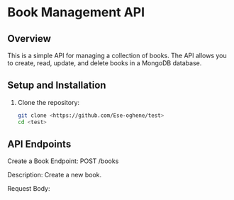 # Book Management API

## Overview

This is a simple API for managing a collection of books. The API allows you to create, read, update, and delete books in a MongoDB database.

## Setup and Installation

1. Clone the repository:

   ```bash
   git clone <https://github.com/Ese-oghene/test>
   cd <test>
## API Endpoints
Create a Book
Endpoint: POST /books

Description: Create a new book.

Request Body:

